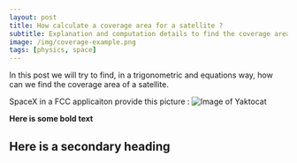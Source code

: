 ```yaml
---
layout: post
title: How calculate a coverage area for a satellite ?
subtitle: Explanation and computation details to find the coverage area of a satellite
image: /img/coverage-example.png
tags: [physics, space]
---
```

In this post we will try to find, in a trigonometric and equations way, how can we find the coverage area of a satellite.

SpaceX in a FCC applicaiton provide this picture : ![Image of Yaktocat](https://octodex.github.com/img/blog/spacex-fcc.png)


**Here is some bold text**

## Here is a secondary heading
